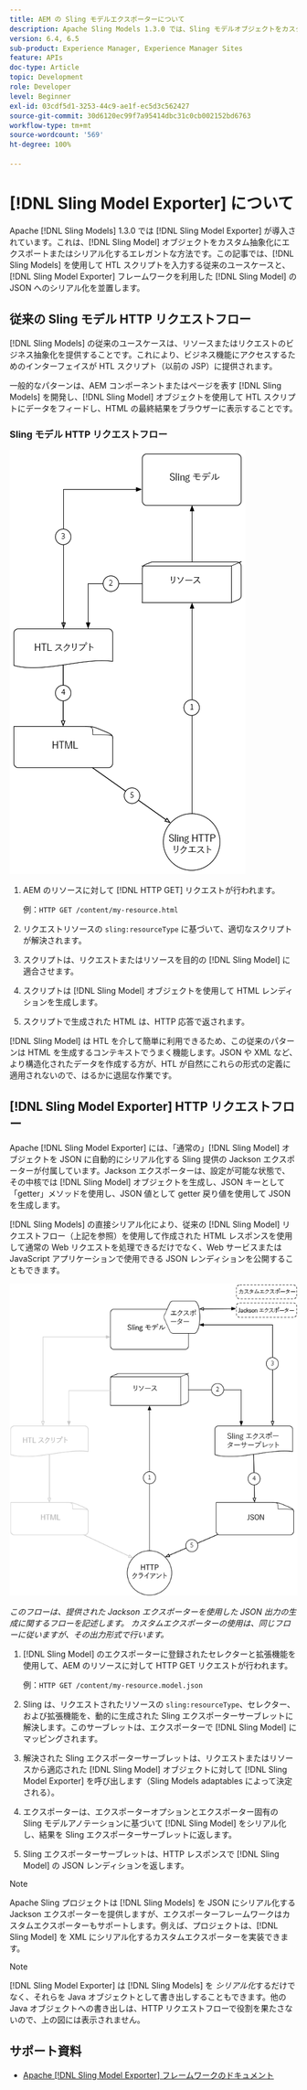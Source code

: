```yaml
---
title: AEM の Sling モデルエクスポーターについて
description: Apache Sling Models 1.3.0 では、Sling モデルオブジェクトをカスタムの抽象概念に書き出しまたはシリアル化する優れた方法である Sling モデルエクスポーターが導入されました。 この記事では、Sling モデルを使用して HTL スクリプトを入力する従来のユースケースと、Sling モデルエクスポーターフレームワークを利用した Sling モデルの JSON へのシリアル化を並置します。
version: 6.4, 6.5
sub-product: Experience Manager, Experience Manager Sites
feature: APIs
doc-type: Article
topic: Development
role: Developer
level: Beginner
exl-id: 03cdf5d1-3253-44c9-ae1f-ec5d3c562427
source-git-commit: 30d6120ec99f7a95414dbc31c0cb002152bd6763
workflow-type: tm+mt
source-wordcount: '569'
ht-degree: 100%

---
```


# [!DNL Sling Model Exporter] について

Apache [!DNL Sling Models] 1.3.0 では [!DNL Sling Model Exporter] が導入されています。これは、[!DNL Sling Model] オブジェクトをカスタム抽象化にエクスポートまたはシリアル化するエレガントな方法です。この記事では、[!DNL Sling Models] を使用して HTL スクリプトを入力する従来のユースケースと、[!DNL Sling Model Exporter] フレームワークを利用した [!DNL Sling Model] の JSON へのシリアル化を並置します。

## 従来の Sling モデル HTTP リクエストフロー

[!DNL Sling Models] の従来のユースケースは、リソースまたはリクエストのビジネス抽象化を提供することです。これにより、ビジネス機能にアクセスするためのインターフェイスが HTL スクリプト（以前の JSP）に提供されます。

一般的なパターンは、AEM コンポーネントまたはページを表す [!DNL Sling Models] を開発し、[!DNL Sling Model] オブジェクトを使用して HTL スクリプトにデータをフィードし、HTML の最終結果をブラウザーに表示することです。

### Sling モデル HTTP リクエストフロー

![Slingモデルリクエストフロー](./assets/understand-sling-model-exporter/sling-model-request-flow.png)

1. AEM のリソースに対して [!DNL HTTP GET] リクエストが行われます。

   例：`HTTP GET /content/my-resource.html`

1. リクエストリソースの `sling:resourceType` に基づいて、適切なスクリプトが解決されます。

1. スクリプトは、リクエストまたはリソースを目的の [!DNL Sling Model] に適合させます。

1. スクリプトは [!DNL Sling Model] オブジェクトを使用して HTML レンディションを生成します。

1. スクリプトで生成された HTML は、HTTP 応答で返されます。

[!DNL Sling Model] は HTL を介して簡単に利用できるため、この従来のパターンは HTML を生成するコンテキストでうまく機能します。JSON や XML など、より構造化されたデータを作成する方が、HTL が自然にこれらの形式の定義に適用されないので、はるかに退屈な作業です。

## [!DNL Sling Model Exporter] HTTP リクエストフロー

Apache [!DNL Sling Model Exporter] には、「通常の」[!DNL Sling Model] オブジェクトを JSON に自動的にシリアル化する Sling 提供の Jackson エクスポーターが付属しています。Jackson エクスポーターは、設定が可能な状態で、その中核では [!DNL Sling Model] オブジェクトを生成し、JSON キーとして「getter」メソッドを使用し、JSON 値として getter 戻り値を使用して JSON を生成します。

[!DNL Sling Models] の直接シリアル化により、従来の [!DNL Sling Model] リクエストフロー（上記を参照）を使用して作成された HTML レスポンスを使用して通常の Web リクエストを処理できるだけでなく、Web サービスまたは JavaScript アプリケーションで使用できる JSON レンディションを公開することもできます。

![Sling モデルエクスポーター HTTP リクエストフロー](./assets/understand-sling-model-exporter/sling-model-exporter-request-flow.png)

*このフローは、提供された Jackson エクスポーターを使用した JSON 出力の生成に関するフローを記述します。 カスタムエクスポーターの使用は、同じフローに従いますが、その出力形式で行います。*

1. [!DNL Sling Model] のエクスポーターに登録されたセレクターと拡張機能を使用して、AEM のリソースに対して HTTP GET リクエストが行われます。

   例：`HTTP GET /content/my-resource.model.json`

1. Sling は、リクエストされたリソースの `sling:resourceType`、セレクター、および拡張機能を、動的に生成された Sling エクスポーターサーブレットに解決します。このサーブレットは、エクスポーターで [!DNL Sling Model] にマッピングされます。
1. 解決された Sling エクスポーターサーブレットは、リクエストまたはリソースから適応された [!DNL Sling Model] オブジェクトに対して [!DNL Sling Model Exporter] を呼び出します（Sling Models adaptables によって決定される）。
1. エクスポーターは、エクスポーターオプションとエクスポーター固有の Sling モデルアノテーションに基づいて [!DNL Sling Model] をシリアル化し、結果を Sling エクスポーターサーブレットに返します。
1. Sling エクスポーターサーブレットは、HTTP レスポンスで [!DNL Sling Model] の JSON レンディションを返します。

>[!NOTE]
>
>Apache Sling プロジェクトは [!DNL Sling Models] を JSON にシリアル化する Jackson エクスポーターを提供しますが、エクスポーターフレームワークはカスタムエクスポーターもサポートします。例えば、プロジェクトは、[!DNL Sling Model] を XML にシリアル化するカスタムエクスポーターを実装できます。

>[!NOTE]
>
>[!DNL Sling Model Exporter] は [!DNL Sling Models] を *シリアル化*&#x200B;するだけでなく、それらを Java オブジェクトとして書き出しすることもできます。他の Java オブジェクトへの書き出しは、HTTP リクエストフローで役割を果たさないので、上の図には表示されません。

## サポート資料

* [Apache [!DNL Sling Model Exporter]  フレームワークのドキュメント](https://sling.apache.org/documentation/bundles/models.html#exporter-framework-since-130)
